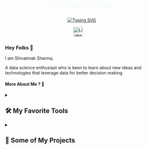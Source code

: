 
<p align="center" style="color:#F0FFF0; font-size:22px;">
    SHIVATMAK SHARMA
</p>

<p align="center">
  <a href="#">
    <img src="https://readme-typing-svg.herokuapp.com?lines=Aspiring+Data+Scientist;Always+learning+new+things&center=true&width=440&height=45&color=#00FF00&vCenter=true&pause=1000&size=22" alt="Typing SVG" />
  </a>
</p>

<!-- Social icons section -->
<p align="center">
  <a href="https://www.linkedin.com/in/shivatmaksh/"><img width="32px" alt="LinkedIn" title="LinkedIn" src="https://i.imgur.com/yRpa1dQ.png"/></a>
  &#8287;&#8287;&#8287;&#8287;&#8287;
</p>





### Hey Folks 🤙

I am Shivatmak Sharma, 

A data science enthusiast who is keen to learn about new ideas and technologies that leverage data for better decision making. 

#### More About Me ? 👀



<details> 
  <summary><h2>🛠️ My Favorite Tools</h2></summary>
  <!-- Some badges are from https://github.com/Ileriayo/markdown-badges -->

  <h3>👨‍💻 Programming Languages</h3>

  <p>
      <a href="https://github.com/search?q=user%3ADenverCoder1+language%3Apython"><img alt="Python" src="https://img.shields.io/badge/Python-14354C.svg?logo=python&logoColor=white"></a>
      <a href="https://github.com/search?q=user%3ADenverCoder1+language%3Ar"><img alt="R" src="https://img.shields.io/badge/R-276DC3.svg?logo=r&logoColor=white"></a>
      <a href="https://github.com/search?q=user%3ADenverCoder1+language%3Asql"><img alt="SQL" src="https://custom-icon-badges.demolab.com/badge/SQL-025E8C.svg?logo=database&logoColor=white"></a>
      <a href="https://github.com/search?q=user%3ADenverCoder1+language%3Acpp"><img alt="C++" src="https://custom-icon-badges.demolab.com/badge/C++-9C033A.svg?logo=cpp2&logoColor=white"></a>
  </p>

  <h3>🧰 Frameworks and Libraries</h3>

  <p>
      <a href="#"><img alt="NumPy" src="https://img.shields.io/badge/Numpy-013243.svg?logo=numpy&logoColor=white"></a>
      <a href="#"><img alt="Pandas" src="https://img.shields.io/badge/Pandas-150458.svg?logo=pandas&logoColor=white"></a>
      <a href="#"><img alt="Matplotlib" src="https://img.shields.io/badge/Matplotlib-11557c.svg?logo=matplotlib&logoColor=white"></a>
      <a href="#"><img alt="Seaborn" src="https://img.shields.io/badge/Seaborn-76b900.svg?&logoColor=white"></a>
      <a href="#"><img alt="Folium" src="https://img.shields.io/badge/Folium-77B829.svg?&logoColor=white"></a>
      <a href="#"><img alt="Scikit Learn" src="https://img.shields.io/badge/Scikit_Learn-F7931E.svg?logo=scikit-learn&logoColor=white"></a>
      <a href="#"><img alt="TensorFlow" src="https://img.shields.io/badge/TensorFlow-FF6F00.svg?logo=TensorFlow&logoColor=white"></a>
  </p>

 <h3>🗄️ Databases and Cloud Hosting</h3>

<p>
    <a href="#"><img alt="Streamlit" src="https://img.shields.io/badge/Streamlit-FF4B4B.svg?logo=streamlit&logoColor=white"></a>
    <a href="#"><img alt="Heroku" src="https://img.shields.io/badge/Heroku-430098.svg?logo=heroku&logoColor=white"></a>
    <a href="#"><img alt="Notion" src="https://img.shields.io/badge/Notion-010101.svg?logo=notion&logoColor=white"></a>
    <a href="#"><img alt="PostgreSQL" src="https://img.shields.io/badge/PostgreSQL-316192.svg?logo=postgresql&logoColor=white"></a>
    <a href="#"><img alt="AWS" src="https://img.shields.io/badge/AWS-232F3E.svg?logo=amazon-aws&logoColor=white"></a>
    <a href="#"><img alt="Azure" src="https://img.shields.io/badge/Azure-0089D6.svg?logo=microsoft-azure&logoColor=white"></a>
    <a href="#"><img alt="GCP" src="https://img.shields.io/badge/GCP-4285F4.svg?logo=google-cloud&logoColor=white"></a>
    <a href="#"><img alt="Snowflake" src="https://img.shields.io/badge/Snowflake-29B5E8.svg?logo=snowflake&logoColor=white"></a>
</p>


  <h3>💻 Software and Tools</h3>

<p>
    <a href="#"><img alt="Git" src="https://img.shields.io/badge/Git-F05033.svg?logo=git&logoColor=white"></a>
    <a href="#"><img alt="GitHub Desktop" src="https://img.shields.io/badge/GitHub%20Desktop-8034A9.svg?logo=github&logoColor=white"></a>
    <a href="#"><img alt="Jupyter" src="https://img.shields.io/badge/Jupyter-F37626.svg?logo=Jupyter&logoColor=white"></a>
    <a href="#"><img alt="Docker" src="https://img.shields.io/badge/-Docker-2496ED?logo=docker&logoColor=white"></a>
    <a href="#"><img alt="Visual Studio Code" src="https://img.shields.io/badge/Visual%20Studio%20Code-0078d7.svg?logo=visual-studio-code&logoColor=white"></a>
    <a href="#"><img alt="Microsoft Excel" src="https://img.shields.io/badge/Microsoft%20Excel-217346.svg?logo=microsoft-excel&logoColor=white"></a>
    <a href="#"><img alt="Power BI" src="https://img.shields.io/badge/Power%20BI-F2C811.svg?logo=power-bi&logoColor=black"></a>
    <a href="#"><img alt="Tableau" src="https://img.shields.io/badge/Tableau-E97627.svg?logo=tableau&logoColor=white"></a>
</p>

</details>

<details> 
  <summary><h2>📘 Some of My Projects</h2></summary>

  <!-- Repo info cards - https://github.com/anuraghazra/github-readme-stats -->
  <!-- Small repo cards (fork) - https://github.com/DenverCoder1/github-readme-stats -->
  <p align="left">
    <a href="https://github.com/Shiv0989/Sales_Dynamite"><img width="278" src="https://denvercoder1-github-readme-stats.vercel.app/api/pin/?username=Shiv0989&repo=Sales_Dynamite&theme=react&bg_color=1F222E&title_color=F85D7F&hide_border=true&icon_color=F8D866&show_icons=false" alt="Sales_Dynamite"></a>
    <a href="https://github.com/Shiv0989/Analysis-Early-Learning-NSW-ACT"><img width="278" src="https://denvercoder1-github-readme-stats.vercel.app/api/pin/?username=Shiv0989&repo=Analysis-Early-Learning-NSW-ACT&theme=react&bg_color=1F222E&title_color=F85D7F&hide_border=true&icon_color=F8D866&show_icons=false" alt="Analysis-Early-Learning-NSW-ACT"></a>
    <a href="https://github.com/Shiv0989/NBA-player-prediction"><img width="278" src="https://denvercoder1-github-readme-stats.vercel.app/api/pin/?username=Shiv0989&repo=NBA-player-prediction&theme=react&bg_color=1F222E&title_color=F85D7F&hide_border=true&icon_color=F8D866&show_icons=false" alt="NBA-player-prediction"></a>
    <a href="https://github.com/Shiv0989/ANLP_Retail_Crisis_Detection"><img width="278" src="https://denvercoder1-github-readme-stats.vercel.app/api/pin/?username=Shiv0989&repo=ANLP_Retail_Crisis_Detection&theme=react&bg_color=1F222E&title_color=F85D7F&hide_border=true&icon_color=F8D866&show_icons=false" alt="ANLP_Retail_Crisis_Detection"></a>

   
  </p>

 
</details>


